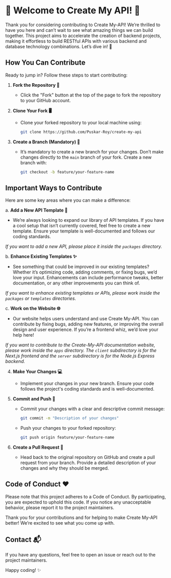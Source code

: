 # 🎉 Welcome to Create My API! 🎉

Thank you for considering contributing to Create My-API! We’re thrilled to have you here and can’t wait to see what amazing things we can build together. This project aims to accelerate the creation of backend projects, making it effortless to build RESTful APIs with various backend and database technology combinations. Let’s dive in! 🚀

## How You Can Contribute

Ready to jump in? Follow these steps to start contributing:

1. **Fork the Repository 🍴**
   - Click the "Fork" button at the top of the page to fork the repository to your GitHub account.

2. **Clone Your Fork 🖥️**
   - Clone your forked repository to your local machine using:
     ```bash
     git clone https://github.com/Puskar-Roy/create-my-api
     ```

3. **Create a Branch (Mandatory) 🌿**
   - It’s mandatory to create a new branch for your changes. Don’t make changes directly to the `main` branch of your fork. Create a new branch with:
     ```bash
     git checkout -b feature/your-feature-name
     ```

## Important Ways to Contribute

Here are some key areas where you can make a difference:

a. **Add a New API Template 📄**
   - We’re always looking to expand our library of API templates. If you have a cool setup that isn’t currently covered, feel free to create a new template. Ensure your template is well-documented and follows our coding standards.

   *If you want to add a new API, please place it inside the `packages` directory.*

b. **Enhance Existing Templates ✨**
   - See something that could be improved in our existing templates? Whether it’s optimizing code, adding comments, or fixing bugs, we’d love your input. Enhancements can include performance tweaks, better documentation, or any other improvements you can think of.

   *If you want to enhance existing templates or APIs, please work inside the `packages` or `templates` directories.*

c. **Work on the Website 🌐**
   - Our website helps users understand and use Create My-API. You can contribute by fixing bugs, adding new features, or improving the overall design and user experience. If you’re a frontend whiz, we’d love your help here!

   *If you want to contribute to the Create-My-API documentation website, please work inside the `apps` directory. The `client` subdirectory is for the Next.js frontend and the `server` subdirectory is for the Node.js Express backend.*

4. **Make Your Changes 💻**
   - Implement your changes in your new branch. Ensure your code follows the project's coding standards and is well-documented.

5. **Commit and Push 🚢**
   - Commit your changes with a clear and descriptive commit message:
     ```bash
     git commit -m "Description of your changes"
     ```
   - Push your changes to your forked repository:
     ```bash
     git push origin feature/your-feature-name
     ```

6. **Create a Pull Request 🔄**
   - Head back to the original repository on GitHub and create a pull request from your branch. Provide a detailed description of your changes and why they should be merged.

## Code of Conduct ❤️

Please note that this project adheres to a Code of Conduct. By participating, you are expected to uphold this code. If you notice any unacceptable behavior, please report it to the project maintainers.

Thank you for your contributions and for helping to make Create My-API better! We’re excited to see what you come up with.

## Contact 📬

If you have any questions, feel free to open an issue or reach out to the project maintainers.

Happy coding! ✨
